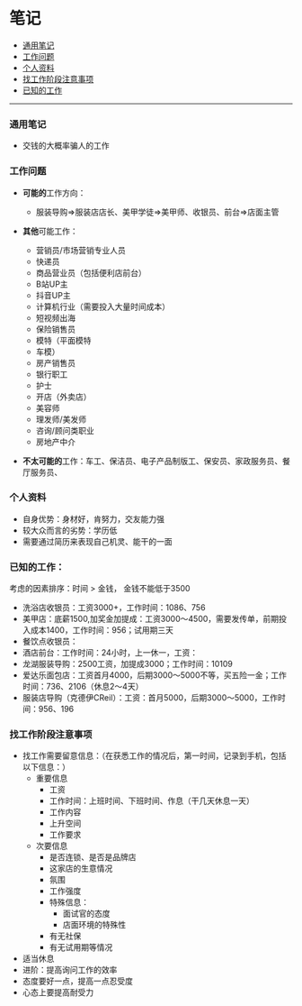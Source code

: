 # 笔记
- [通用笔记](#通用笔记)
- [工作问题](#工作问题)
- [个人资料](#个人资料)
- [找工作阶段注意事项](#找工作阶段注意事项)
- [已知的工作](#已知的工作)

-----

### 通用笔记
- 交钱的大概率骗人的工作

### 工作问题
- **可能的**工作方向：
	- 服装导购=>服装店店长、美甲学徒=>美甲师、收银员、前台=>店面主管
- **其他**可能工作：
    - 营销员/市场营销专业人员
    - 快递员
    - 商品营业员（包括便利店前台）
    - B站UP主
    - 抖音UP主
    - 计算机行业（需要投入大量时间成本）
    - 短视频出海
    - 保险销售员
    - 模特（平面模特
    - 车模）
    - 房产销售员
    - 银行职工
    - 护士
    - 开店（外卖店）
    - 美容师
    - 理发师/美发师
    - 咨询/顾问类职业
    - 房地产中介

- **不太可能的**工作：车工、保洁员、电子产品制版工、保安员、家政服务员、餐厅服务员、

### 个人资料
- 自身优势：身材好，肯努力，交友能力强
- 较大众而言的劣势：学历低
- 需要通过简历来表现自己机灵、能干的一面

### 已知的工作：
考虑的因素排序：时间 > 金钱， 金钱不能低于3500
- 洗浴店收银员：工资3000+，工作时间：1086、756
- 美甲店：底薪1500,加奖金加提成：工资3000～4500，需要发传单，前期投入成本1400，工作时间：956；试用期三天
- 餐饮点收银员：
- 酒店前台：工作时间：24小时，上一休一，工资：
- 龙湖服装导购：2500工资，加提成3000；工作时间：10109
- 爱达乐面包店：工资首月4000，后期3000～5000不等，买五险一金；工作时间：736、2106（休息2～4天）
- 服装店导购（克德伊CReil）：工资：首月5000，后期3000～5000，工作时间：956、196


### 找工作阶段注意事项
- 找工作需要留意信息：（在获悉工作的情况后，第一时间，记录到手机，包括以下信息：）
	- 重要信息
		- 工资
		- 工作时间：上班时间、下班时间、作息（干几天休息一天）
		- 工作内容
		- 上升空间
		- 工作要求
	- 次要信息
		- 是否连锁、是否是品牌店
		- 这家店的生意情况
		- 氛围
		- 工作强度
		- 特殊信息：
            - 面试官的态度
            - 店面环境的特殊性
		- 有无社保
		- 有无试用期等情况
- 适当休息
- 进阶：提高询问工作的效率
- 态度要好一点，提高一点忍受度
- 心态上要提高耐受力

